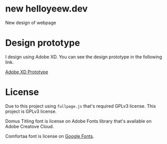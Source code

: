 # new helloyeew.dev
 New design of webpage

# Design prototype

I design using Adobe XD. You can see the design prototype in the following link.

[Adobe XD Prototype](https://xd.adobe.com/view/8b0174d3-3817-4546-a1af-f6cd89a52f3a-de52/)

# License
 Due to this project using `fullpage.js` that's required GPLv3 license. This project is GPLv3 license.

 Domus Titling font is license on Adobe Fonts library that's available on Adobe Creatove Cloud.

 Comfortaa font is license on [Google Fonts](https://fonts.google.com/).
